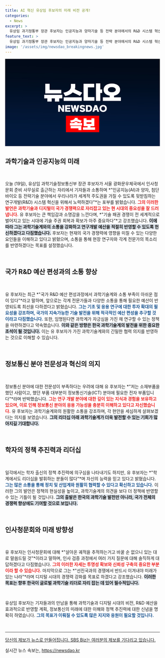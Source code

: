 ```yaml
---
title: AI 혁신 유상임 후보자의 미래 비전 공개!
categories:
  - News
excerpt: >
  유상임 과기정통부 장관 후보자는 인공지능과 양자기술 등 전략 분야에서의 R&D 시스템 혁신을 약속하며, 기술 주권 회복의 중요성을 강조했습니다. 출근 첫날, 그는 현장 연구자와의 소통을 통해 필수 R&D 예산 확보에 최선을 다할 것이라고 선언했습니다.
feature_text: >
  유상임 과기정통부 장관 후보자는 인공지능과 양자기술 등 전략 분야에서의 R&D 시스템 혁신을 약속하며, 기술 주권 회복의 중요성을 강조했습니다. 출근 첫날, 그는 현장 연구자와의 소통을 통해 필수 R&D 예산 확보에 최선을 다할 것이라고 선언했습니다.
image: '/assets/img/newsdao_breakingnews.jpg'
---
```


<p><img src="/assets/img/newsdao_breakingnews.jpg" alt="pcversion 속보" /></p>

<h2 data-ke-size="size26">과학기술과 인공지능의 미래</h2>

<p data-ke-size="size16">&nbsp;</p>

<p data-ke-size="size16">오늘 (19일), 유상임 과학기술정보통신부 장관 후보자가 서울 광화문우체국에서 인사청문회 준비 사무실로 출근하는 자리에서 기자들과 소통하며 *"인공지능(AI)과 양자, 첨단바이오 등 전략기술 분야에서 우리나라가 세계적 주도권을 가질 수 있도록 뒷받침하는 연구개발(R&D) 시스템 혁신을 위해서 노력하겠다"*는 포부를 밝혔습니다. <b><span style="color: #ee2323;">그의 이러한 발언은 과학기술과 디지털이 국가 경쟁력으로 자리잡고 있는 현 시대의 중요성을 잘 드러냅니다.</span></b> 유 후보자는 큰 책임감과 소명감을 느낀다며, *"기술 패권 경쟁이 전 세계적으로 벌어지고 있는 시대에 기술 주권 회복과 확보가 아주 중요하다"*고 강조했습니다. <b><span style="background-color: #21538527;">이에 따라 그는 과학기술계와의 소통을 강화하고 연구개발 예산을 적절히 반영할 수 있도록 헌신하겠다고 다짐했습니다.</span></b> 후보자는 현재의 국가 경쟁력에 영향을 미칠 수 있는 다양한 요인들을 이해하고 있다고 밝혔으며, 소통을 통해 현장 연구자와 각계 전문가의 목소리를 반영하겠다는 목표를 설정했습니다.</p>

<p data-ke-size="size16">&nbsp;</p>

<h2 data-ke-size="size26">국가 R&D 예산 편성과의 소통 향상</h2>

<p data-ke-size="size16">&nbsp;</p>

<p data-ke-size="size16">유 후보자는 최근 *"국가 R&D 예산 편성과정에서 과학기술계와 소통 부족이 아쉬운 점이 있다"*라고 말하며, 앞으로는 각계 전문가들과 다양한 소통을 통해 필요한 예산이 반영되도록 최선을 다하겠다고 밝혔습니다. <b><span style="color: #1a5490;">그는 기초 및 응용 연구에 대한 투자 확대의 필요성을 강조하며, 국가의 지속가능한 기술 발전을 위해 적극적인 예산 편성을 추구할 것이라고 다짐했습니다.</span></b> 또한, 임명된다면 과학계가 자긍심을 가진 채 연구할 수 있는 정책을 마련하겠다고 약속했습니다. <b><span style="background-color: #21538527;">이와 같은 방향은 한국 과학기술계의 발전을 위한 중요한 초석이 될 것입니다.</span></b> 이는 유 후보자가 가진 과학기술계와의 긴밀한 협력 의지를 반영하는 것으로 이해할 수 있습니다.</p>

<p data-ke-size="size16">&nbsp;</p>

<h2 data-ke-size="size26">정보통신 분야 전문성과 혁신의 의지</h2>

<p data-ke-size="size16">&nbsp;</p>

<p data-ke-size="size16">정보통신 분야에 대한 전문성이 부족하다는 우려에 대해 유 후보자는 *"저는 소재부품을 했던 사람이고, 했던 부품 대부분이 정보통신기술(ICT) 분야에 필요한 전자 부품입니다"*라며 반박했습니다. <b><span style="color: #ee2323;">그는 연구 개발 분야에 대한 깊이 있는 지식과 경험을 보유하고 있으며, 이로 인해 정보통신 분야의 응용 가능성을 충분히 이해하고 있다고 자신했습니다.</span></b> 유 후보자는 과학기술계와의 원활한 소통을 강조하며, 각 현안을 세심하게 살펴보겠다는 의지를 보였습니다. <b><span style="background-color: #21538527;">그의 리더십 아래 과학기술계가 더욱 발전할 수 있는 기회가 많아지길 기대합니다.</span></b></p>

<p data-ke-size="size16">&nbsp;</p>

<h2 data-ke-size="size26">학자의 정책 추진력과 리더십</h2>

<p data-ke-size="size16">&nbsp;</p>

<p data-ke-size="size16">일각에서는 학자 출신의 정책 추진력에 의구심을 나타내기도 하지만, 유 후보자는 *"학계에서도 리더십을 발휘하는 분들이 많다"*며 자신의 능력을 믿고 있다고 밝혔습니다. <b><span style="color: #1a5490;">그는 많은 소통을 통해 정치 및 산업계와 원활히 협력할 수 있다고 확신하고 있습니다.</span></b> 이러한 그의 발언은 정책의 현실성을 높이고, 과학기술계의 의견을 보다 더 정책에 반영할 수 있는 기틀이 될 것입니다. <b><span style="background-color: #21538527;">그의 출발은 한국의 과학기술 발전만 아니라, 국가 전체의 경쟁력 향상에도 기여할 것으로 보입니다.</span></b></p>

<p data-ke-size="size16">&nbsp;</p>

<h2 data-ke-size="size26">인사청문회와 미래 방향성</h2>

<p data-ke-size="size16">&nbsp;</p>

<p data-ke-size="size16">유 후보자는 인사청문회에 대해 *"살아온 궤적을 추적하는거고 바꿀 순 없으니 있는 대로 말씀드릴 것"*이라고 말하며, 인사 검증 과정에서 여러 가지 질문에 대해 솔직하게 대답하겠다고 다짐했습니다. <b><span style="color: #ee2323;">그의 이러한 자세는 투명성 확보와 신뢰성 구축의 중요한 부분이라 할 수 있습니다.</span></b> 마지막으로 그는 *"선진국과의 경쟁에서 반드시 이겨내야 미래가 있는 나라"*라며 디지털 시대의 경쟁력 강화를 목표로 하겠다고 강조했습니다. <b><span style="background-color: #21538527;">이러한 목표는 향후 한국이 글로벌 과학기술 리더로 자리 잡는 데 있어 필수적입니다.</span></b></p>

<p data-ke-size="size16">&nbsp;</p>

<p data-ke-size="size16">유상임 후보자는 기자들과의 만남을 통해 과학기술과 디지털 시대의 비전, R&D 예산을 효과적으로 반영할 계획, 정보통신의 미래에 대한 이해와 정책 추진력에 대한 신념을 명확히 하였습니다. <b><span style="color: #1a5490;">그의 목표가 이뤄질 수 있도록 많은 지지와 응원이 필요할 것입니다.</span></b></p>

<p data-ke-size="size16">&nbsp;</p>

<hr>

<p data-ke-size="size16"><a href="https://url.kr/9pghjn">당신의 제보가 뉴스로 만들어집니다. SBS Biz는 여러분의 제보를 기다리고 있습니다.</a></p>
실시간 뉴스 속보는, <a href="https://newsdao.kr" rel="dofollow">https://newsdao.kr</a>


